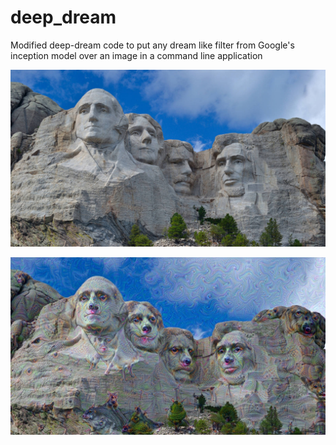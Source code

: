 # deep_dream
Modified deep-dream code to put any dream like filter from Google's inception model over an image in a command line application

![Before](Mount_Rushmore.jpg)

![After](Filtered_Mount_Rushmore.jpg)

